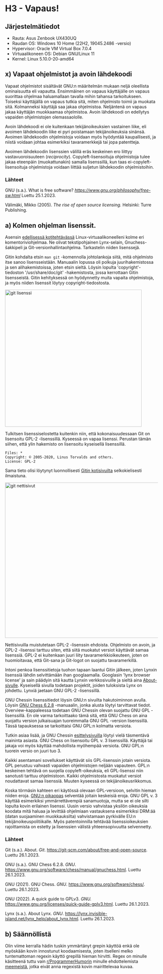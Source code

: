 # H3 - Vapaus!

## Järjestelmätiedot

- Rauta: Asus Zenbook UX430UQ
- Raudan OS: Windows 10 Home (22H2, 19045.2486 -versio)
- Hypervisor: Oracle VM Virtual Box 7.0.4
- Virtuaalikoneen OS: Debian GNU/Linux 11
- Kernel: Linux 5.10.0-20-amd64

## x) Vapaat ohjelmistot ja avoin lähdekoodi

Vapaat ohjelmistot sisältävät GNU:n määritelmän mukaan neljä oleellista ominaisuutta eli vapautta. Ensimmäinen on vapaus käyttäjälle on vapaus suorittaa ohjelmaa haluamallaan tavalla mihin tahansa tarkoitukseen. Toiseksi käyttäjällä on vapaus tutkia sitä, miten ohjelmisto toimii ja muokata sitä. Kolmanneksi käyttäjä saa jakaa ohjelmistoa. Neljäntenä on vapaus jakaa käyttäjän muokkaamaa ohjelmistoa. Avoin lähdekoodi on edellytys vapaiden ohjelmistojen olemassaololle.

Avoin lähdekoodi ei ole kuitenkaan tekijänoikeuksien vastainen liike, eli avoimen lähdekoodin liike ei pyri poistamaan tekijänoikeuksia sinänsä. Avoimen lähdekoodin ohjelmistoja voidaan myös hyödyntää kaupallisesti, ja niistä voidaan johtaa esimerkiksi tavaramerkkejä tai jopa patentteja.

Avoimen lähdekoodin lisenssien välillä eräs keskeinen ero liittyy vastavuoroisuuteen (*reciprocity*). Copyleft-lisensoituja ohjelmistoja tulee jakaa eteenpäin (muokattunakin) samalla lisenssillä, kun taas ei-copyleft-lisensoituja ohjelmistoja voidaan liittää suljetun lähdekoodin ohjelmistoihin.

### Lähteet

GNU (s.a.). What is free software? *https://www.gnu.org/philosophy/free-sw.html* Luettu 25.1.2023.

Välimäki, Mikko (2005). *The rise of open source licensing.* Helsinki: Turre Publishing.

## a) Kolmen ohjelman lisenssit.

Asensin [edellisessä kotitehtävässä](https://github.com/hannagrn/linux-pal/blob/main/h2.md) Linux-virtuaalikoneelleni kolme eri komentoriviohjelmaa. Ne olivat tekstipohjainen Lynx-selain, Gnuchess-šakkipeli ja Git-versionhallintaohjelma. Tarkastelin niiden lisenssejä.

Gitin kohdalta etsin `man git` -komennolla johtolankoja siitä, mitä ohjelmisto itse sanoo lisensseistään. Manuaalin lopussa oli polkuja juurihakemistossa ja sen alihakemistoissa, joten etsin sieltä. Löysin lopulta 'copyright'-tiedoston '/usr/share/doc/git' -hakemistosta, jossa kerrottaan Gitin lisensseistä. Gitin kehityksessä on hyödynnetty muita vapaita ohjelmistoja, ja myös niiden lisenssit löytyy copyright-tiedostosta.

<img width="450" alt="git lisenssi" src="https://user-images.githubusercontent.com/122886984/214716629-694566bd-9441-4ffe-b39a-4d8d2a013b01.png">

Tulkitsen lisenssiselostetta kuitenkin niin, että kokonaisuudessaan Git on lisensoitu GPL-2 -lisenssillä. Kyseessä on vapaa lisenssi. Perustan tämän siihen, että ylin hakemisto on lisensoitu kyseisellä lisenssillä.

	Files: *
	Copyright: © 2005-2020, Linus Torvalds and others.
	License: GPL-2

Sama tieto olisi löytynyt luonnollisesti [Gitin kotisivuilta](https://git-scm.com/about/free-and-open-source) selkokielisesti ilmaistuna.

<img width="510" alt="git nettisivut" src="https://user-images.githubusercontent.com/122886984/214716699-002d8772-bb45-408a-822d-432c7566a690.png">

Nettisivuilla muistutetaan GPL-2 -lisenssin ehdoista. Ohjelmisto on avoin, ja GPL-2 -lisenssi tarttuu siten, että siitä muokatut versiot käyttävät samaa lisenssiä. GPL-2 ei kuitenkaan juuri liity tavaramerkkioikeuteen, joten on huomioitavaa, että Git-sana ja Git-logot on suojattu tavaramerkillä.

Intoni penkoa lisenssitietoja tuohon tapaan laantui Gitin jälkeen, joten Lynxin lisenssiä lähdin selvittämään ihan googlaamalla. Googlasin 'lynx browser license' ja sain päädyin sitä kautta Lynxin verkkosivuille ja sieltä aina [About-sivulle](https://lynx.invisible-island.net/lynx_help/about_lynx.html). Kyseisellä sivulla todetaan projektit, joiden tuloksista Lynx on johdettu. Lynxiä jaetaan GNU GPL-2 -lisenssillä.

GNU Chessin lisenssitiedot löysin GNU:n sivuilta hakutoiminnon avulla. Löysin [GNU Chess 6.2.8](https://www.gnu.org/software/chess/manual/gnuchess.html) -manuaalin, jonka alusta löytyi tarvittavat tiedot. Overview-kappaleessa todetaan GNU Chessin olevan suojattu GNU GPL -lisenssillä. En ole varma tarkoittaako tämä sitä, että GNU Chess on aina suojattu version julkaisuajan tuoreimmalla GNU GPL -version lisenssillä. Tässä tapauksessa se tarkoittaisi GNU GPL:n kolmatta versiota.

Tutkin asiaa lisää, ja GNU Chessin [esittelysivuilla](https://www.gnu.org/software/chess/) löytyi vielä täsmentävä maininta asiasta. GNU Chess on lisensoitu GPL v. 3 lisenssillä. Käyttäjä tai jakaja voi myös käyttää mahdollista myöhempää versiota. GNU GPL:n tuorein versio on juuri tuo 3.

Kaikki asentamani sovellukset käyttävät siis GPL-lisenssin jotain versiota. GPL perustuu vahvasti vapaiden ohjelmistojen neljään vapauteen. GPL:n keskeinen tehtävä on suojella copyleft-oikeuksia, eli GPL-lisenssi niin sanotusti tarttuu ohjelmistoon. Kaikki ohjelmistosta muokatut versiot noudattavat samaa lisenssiä. Muuten kyseessä on tekijänoikeusrikkomus.

Koska törmäsin kahteen eri käytössä olevaan GPL-versioon, selvitin hieman niiden eroja. [GNU:n pikaopas](https://www.gnu.org/licenses/quick-guide-gplv3.html) selventää joitain keskeisiä eroja. GNU GPL v. 3 käyttää esimerkiksi ymmärrettävempiä sanamuotoja, mutta se ei ole silti lopulta kovin erilainen lisenssi. Uusin versio vahvistaa yksilön oikeuksia koodata mitä haluaa ja levittää ohjelmiaan vastauksena esimerkiksi DRM:ää (datan suojaaminen muokkauksilta) vahvistamaan pyrkivälle EU:n tekijänoikeuspolitiikalle. Myös patentoinnilla tehtävää lisenssioikeuksien rajoittamista on estetty ja lisenssien välistä yhteensopivuutta selvennetty.

### Lähteet

Git (s.a.). About. *Git*. https://git-scm.com/about/free-and-open-source. Luettu 26.1.2023.

GNU (s.a.). GNU Chess 6.2.8. *GNU*. https://www.gnu.org/software/chess/manual/gnuchess.html. Luettu 26.1.2023.

GNU (2021). GNU Chess. *GNU*. https://www.gnu.org/software/chess/. Luettu 26.1.2023.

GNU (2022). A quick guide to GPLv3. *GNU.* https://www.gnu.org/licenses/quick-guide-gplv3.html. Luettu 26.1.2023.

Lynx (s.a.). About Lynx. *GNU*. https://lynx.invisible-island.net/lynx_help/about_lynx.html. Luettu 26.1.2023.

## b) Säännöllistä

Olin viime kerralla hädin tuskin ymmärtänyt grepin käyttöä enkä ole myöskään kovin innostunut koodaamisesta, joten itselleni melko tuntemattoman regexin käyttö grepillä hieman hirvitti. Regex on minulle käsitteenä tuttu vain [r/ProgrammerHumorin](https://www.reddit.com/r/ProgrammerHumor/) minulle ehdottelemista [meemeistä](https://i.imgur.com/k53Z290.jpg), jotka eivät anna regexistä kovin mairittelevaa kuvaa. 
